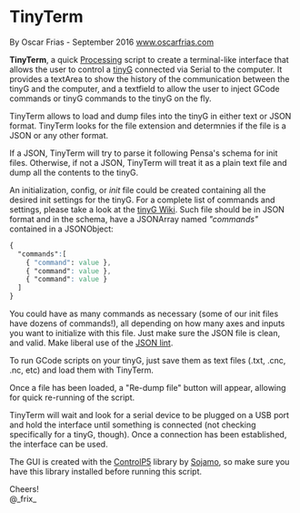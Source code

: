 # TinyTerm
By Oscar Frias - September 2016
www.oscarfrias.com

__TinyTerm__, a quick [Processing](www.processing.org) script to create a terminal-like interface that allows the user to control a [tinyG](http://synthetos.myshopify.com/products/tinyg) connected via Serial to the computer. It provides a textArea to show the history of the communication between the tinyG and the computer, and a textfield to allow the user to inject GCode commands or tinyG commands to the tinyG on the fly.

TinyTerm allows to load and dump files into the tinyG in either text or JSON format. TinyTerm looks for the file extension and determnies if the file is a JSON or any other format.

If a JSON, TinyTerm will try to parse it following Pensa's schema for init files. Otherwise, if not a JSON, TinyTerm will treat it as a plain text file and dump all the contents to the tinyG.

An initialization, config, or _init_ file could be created containing all the desired init settings for the tinyG. For a complete list of commands and settings, please take a look at the [tinyG Wiki](https://github.com/synthetos/TinyG/wiki/TinyG-Configuration-for-Firmware-Version-0.97). Such file should be in JSON format and in the schema, have a JSONArray named _"commands"_ contained in a JSONObject:

```css
{
  "commands":[
    { "command": value },
    { "command": value },
    { "command": value }
  ]
}
```

You could have as many commands as necessary (some of our init files have dozens of commands!), all depending on how many axes and inputs you want to initialize with this file. Just make sure the JSON file is clean, and valid. Make liberal use of the [JSON lint](http://jsonlint.com).

To run GCode scripts on your tinyG, just save them as text files (.txt, .cnc, .nc, etc) and load them with TinyTerm.

Once a file has been loaded, a "Re-dump file" button will appear, allowing for quick re-running of the script.

TinyTerm will wait and look for a serial device to be plugged on a USB port and hold the interface until something is connected (not checking specifically for a tinyG, though). Once a connection has been established, the interface can be used.

The GUI is created with the [ControlP5](http://www.sojamo.de/libraries/controlP5/) library by [Sojamo](https://github.com/sojamo), so make sure you have this library installed before running this script.

Cheers!<br>
@\_frix_
